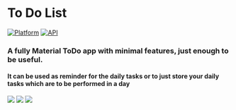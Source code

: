 # To Do List
[![Platform](https://img.shields.io/badge/platform-android-blue.svg)](http://developer.android.com/index.html)
[![API](https://img.shields.io/badge/API-19%2B-blue.svg?style=flat)](https://android-arsenal.com/api?level=19)
### A fully Material ToDo app with minimal features, just enough to be useful.
#### It can be used as reminder for the daily tasks or to just store your daily tasks which are to be performed in a day

![](https://raw.githubusercontent.com/rob729/images/master/to_do_3.png?token=Ad5e5ZVMDPAhzVH9RYgl-0SBDjqthRqOks5bnmVIwA%3D%3D)
![](https://raw.githubusercontent.com/rob729/images/master/to_do_2.png?token=Ad5e5RqV4ttVABlOpzc5LhRw8A3zdTR8ks5bnmjEwA%3D%3D)
![](https://raw.githubusercontent.com/rob729/images/master/to_do_1.png?token=Ad5e5QkP6Oj3ne1QVZAvT81UIgDcJL-vks5bnmTowA%3D%3D)
